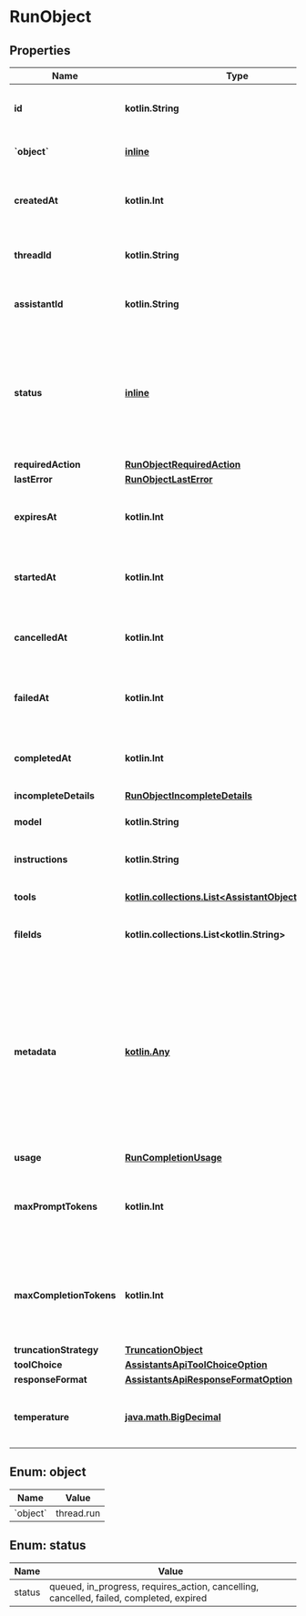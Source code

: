 
# RunObject

## Properties
Name | Type | Description | Notes
------------ | ------------- | ------------- | -------------
**id** | **kotlin.String** | The identifier, which can be referenced in API endpoints. | 
**&#x60;object&#x60;** | [**inline**](#&#x60;Object&#x60;) | The object type, which is always &#x60;thread.run&#x60;. | 
**createdAt** | **kotlin.Int** | The Unix timestamp (in seconds) for when the run was created. | 
**threadId** | **kotlin.String** | The ID of the [thread](/docs/api-reference/threads) that was executed on as a part of this run. | 
**assistantId** | **kotlin.String** | The ID of the [assistant](/docs/api-reference/assistants) used for execution of this run. | 
**status** | [**inline**](#Status) | The status of the run, which can be either &#x60;queued&#x60;, &#x60;in_progress&#x60;, &#x60;requires_action&#x60;, &#x60;cancelling&#x60;, &#x60;cancelled&#x60;, &#x60;failed&#x60;, &#x60;completed&#x60;, or &#x60;expired&#x60;. | 
**requiredAction** | [**RunObjectRequiredAction**](RunObjectRequiredAction.md) |  | 
**lastError** | [**RunObjectLastError**](RunObjectLastError.md) |  | 
**expiresAt** | **kotlin.Int** | The Unix timestamp (in seconds) for when the run will expire. | 
**startedAt** | **kotlin.Int** | The Unix timestamp (in seconds) for when the run was started. | 
**cancelledAt** | **kotlin.Int** | The Unix timestamp (in seconds) for when the run was cancelled. | 
**failedAt** | **kotlin.Int** | The Unix timestamp (in seconds) for when the run failed. | 
**completedAt** | **kotlin.Int** | The Unix timestamp (in seconds) for when the run was completed. | 
**incompleteDetails** | [**RunObjectIncompleteDetails**](RunObjectIncompleteDetails.md) |  | 
**model** | **kotlin.String** | The model that the [assistant](/docs/api-reference/assistants) used for this run. | 
**instructions** | **kotlin.String** | The instructions that the [assistant](/docs/api-reference/assistants) used for this run. | 
**tools** | [**kotlin.collections.List&lt;AssistantObjectToolsInner&gt;**](AssistantObjectToolsInner.md) | The list of tools that the [assistant](/docs/api-reference/assistants) used for this run. | 
**fileIds** | **kotlin.collections.List&lt;kotlin.String&gt;** | The list of [File](/docs/api-reference/files) IDs the [assistant](/docs/api-reference/assistants) used for this run. | 
**metadata** | [**kotlin.Any**](.md) | Set of 16 key-value pairs that can be attached to an object. This can be useful for storing additional information about the object in a structured format. Keys can be a maximum of 64 characters long and values can be a maxium of 512 characters long.  | 
**usage** | [**RunCompletionUsage**](RunCompletionUsage.md) |  | 
**maxPromptTokens** | **kotlin.Int** | The maximum number of prompt tokens specified to have been used over the course of the run.  | 
**maxCompletionTokens** | **kotlin.Int** | The maximum number of completion tokens specified to have been used over the course of the run.  | 
**truncationStrategy** | [**TruncationObject**](TruncationObject.md) |  | 
**toolChoice** | [**AssistantsApiToolChoiceOption**](AssistantsApiToolChoiceOption.md) |  | 
**responseFormat** | [**AssistantsApiResponseFormatOption**](AssistantsApiResponseFormatOption.md) |  | 
**temperature** | [**java.math.BigDecimal**](java.math.BigDecimal.md) | The sampling temperature used for this run. If not set, defaults to 1. |  [optional]


<a id="`Object`"></a>
## Enum: object
Name | Value
---- | -----
&#x60;object&#x60; | thread.run


<a id="Status"></a>
## Enum: status
Name | Value
---- | -----
status | queued, in_progress, requires_action, cancelling, cancelled, failed, completed, expired



